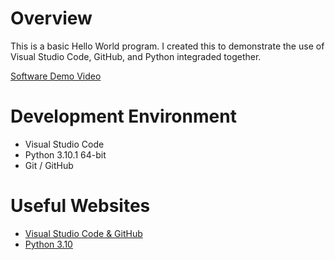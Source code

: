 # Overview

This is a basic Hello World program. I created this to demonstrate the use of Visual Studio Code, GitHub, and Python integraded together.


[Software Demo Video](https://youtu.be/8KXmSfE3UIQ)

# Development Environment

* Visual Studio Code
* Python 3.10.1 64-bit
* Git / GitHub

# Useful Websites

* [Visual Studio Code & GitHub](http://code.visualstudio.com/docs/editor/versioncontrol)
* [Python 3.10](https://docs.python.org/3.10/)